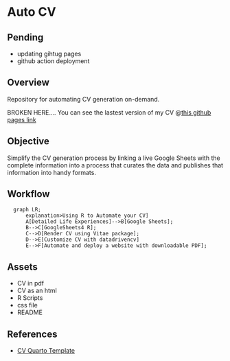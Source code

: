 # Auto CV


## Pending

 - updating gihtug pages
 - github action deployment

## Overview 

Repository for automating CV generation on-demand.

BROKEN HERE....
You can see the lastest version of my CV @[this github pages link](https://dar4datascience.github.io/Curriculum-Vitae/)

## Objective

Simplify the CV generation process by linking a live Google Sheets with the complete information into a process that curates the data and publishes that information into handy formats.

## Workflow


```mermaid
  graph LR;
      explanation>Using R to Automate your CV]
      A[Detailed Life Experiences]-->B[Google Sheets];
      B-->C[GoogleSheets4 R];
      C-->D[Render CV using Vitae package];
      D-->E[Customize CV with datadrivencv]
      E-->F[Automate and deploy a website with downloadable PDF];
```

## Assets

 - CV in pdf
 - CV as an html
 - R Scripts
 - css file
 - README

## References

 - [CV Quarto Template](https://github.com/schochastics/classic-cv)